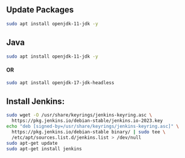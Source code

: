 ## Update Packages

``` bash
sudo apt install openjdk-11-jdk -y
```


## Java
``` bash
sudo apt install openjdk-11-jdk -y
```
#### OR
``` bash
sudo apt install openjdk-17-jdk-headless
```


## Install Jenkins:
``` bash
sudo wget -O /usr/share/keyrings/jenkins-keyring.asc \
  https://pkg.jenkins.io/debian-stable/jenkins.io-2023.key
echo "deb [signed-by=/usr/share/keyrings/jenkins-keyring.asc]" \
  https://pkg.jenkins.io/debian-stable binary/ | sudo tee \
  /etc/apt/sources.list.d/jenkins.list > /dev/null
sudo apt-get update
sudo apt-get install jenkins

```
